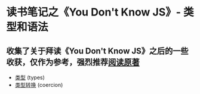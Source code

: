 # 读书笔记之《You Don't Know JS》- 类型和语法

## 收集了关于拜读《You Don't Know JS》之后的一些收获，仅作为参考，强烈推荐[阅读原著](https://github.com/getify/You-Dont-Know-JS "You Don't Know JS")

- [类型](https://github.com/BobbyLH/ReadingNotes---You-Dont-Know-JS/blob/master/types%20%26%20grammar/types.md) (types)
- [类型转换](https://github.com/BobbyLH/ReadingNotes---You-Dont-Know-JS/blob/master/types%20%26%20grammar/coercion.md) (coercion)

